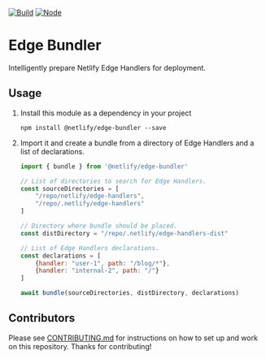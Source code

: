 [![Build](https://github.com/netlify/edge-bundler/workflows/Build/badge.svg)](https://github.com/netlify/edge-bundler/actions)
[![Node](https://img.shields.io/node/v/@netlify/edge-bundler.svg?logo=node.js)](https://www.npmjs.com/package/@netlify/edge-bundler)

# Edge Bundler

Intelligently prepare Netlify Edge Handlers for deployment.

## Usage

1. Install this module as a dependency in your project

    ```
    npm install @netlify/edge-bundler --save
    ```

2. Import it and create a bundle from a directory of Edge Handlers and a list of declarations.

    ```js
    import { bundle } from '@netlify/edge-bundler'

    // List of directories to search for Edge Handlers.
    const sourceDirectories = [
        "/repo/netlify/edge-handlers",
        "/repo/.netlify/edge-handlers"
    ]

    // Directory where bundle should be placed.
    const distDirectory = "/repo/.netlify/edge-handlers-dist"

    // List of Edge Handlers declarations.
    const declarations = [
        {handler: "user-1", path: "/blog/*"},
        {handler: "internal-2", path: "/"}
    ]

    await bundle(sourceDirectories, distDirectory, declarations)
    ```
## Contributors

Please see [CONTRIBUTING.md](./CONTRIBUTING.md) for instructions on how to set up and work on this repository. Thanks
for contributing!
